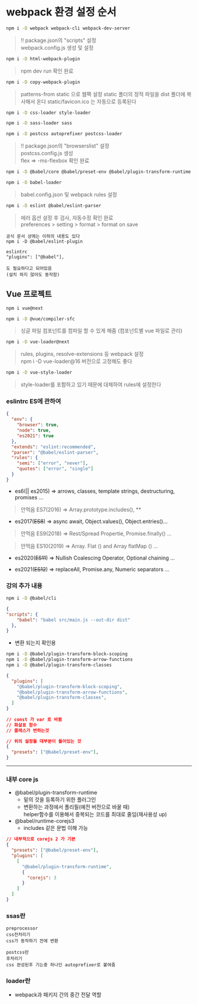 # webpack 환경 설정 순서

```bash
npm i -D webpack webpack-cli webpack-dev-server
```

> !! package.json의 "scripts" 설정  
> webpack.config.js 생성 및 설정

```bash
npm i -D html-webpack-plugin
```

> npm dev run 확인 완료


```bash
npm i -D copy-webpack-plugin
```

> patterns-from static 으로 웹팩 설정
> static 폴더의 정적 파일을 dist 폴더에 복사해서 온다
> static/favicon.ico 는 자동으로 등록된다

```bash
npm i -D css-loader style-loader
```
```bash
npm i -D sass-loader sass
```
```bash
npm i -D postcss autoprefixer postcss-loader
```

> !! package.json의 "browserslist" 설정  
> postcss.config.js 생성  
> flex =>  -ms-flexbox 확인 완료

```bash
npm i -D @babel/core @babel/preset-env @babel/plugin-transform-runtime @babel/runtime-corejs3
```
```bash
npm i -D babel-loader
```

> babel.config.json 및 webpack rules 설정

```bash
npm i -D eslint @babel/eslint-parser
```

> 에러 옵션 설정 후 검사, 자동수정 확인 완료  
> preferences > setting > format > format on save

```text
공식 문서 상에는 이하의 내용도 있다
npm i -D @babel/eslint-plugin

eslintrc 
"plugins": ["@babel"], 

도 필요하다고 되어있음
(설치 하지 않아도 동작함)
```

## Vue 프로젝트

```bash
npm i vue@next
```

```bash
npm i -D @vue/compiler-sfc
```

> 싱글 파일 컴포넌트를 컴파일 할 수 있게 해줌 (컴포넌트별 vue 파일로 관리)

```bash
npm i -D vue-loader@next
```

> rules, plugins, resolve-extensions 등 webpack 설정  
> npm i -D vue-loader@16 버전으로 고정해도 좋다

```bash
npm i -D vue-style-loader
```

> style-loader를 포함하고 있기 때문에 대체하여 rules에 설정한다

### eslintrc ES에 관하여

```json
{
  "env": {
    "browser": true,
    "node": true,
    "es2021": true
  },
  "extends": "eslint:recommended",
  "parser": "@babel/eslint-parser",
  "rules": {
    "semi": ["error", "never"],
    "quotes": ["error", "single"]
  }
} 
```

- es6(|| es2015) => arrows, classes, template strings, 
       destructuring, promises ...

> 안먹음 ES7(2016) => Array.prototype.includes(), **

- es2017(~~ES8~~) => async await, Object.values(), Object.entries()...

> 안먹음 ES9(2018) => Rest/Spread Propertie, Promise.finally() ...

> 안먹음 ES10(2019) => Array. Flat () and Array flatMap () ...

- es2020(~~ES11~~) => Nullish Coalescing Operator, Optional chaining ...

- es2021(~~ES12~~) => replaceAll, Promise.any, Numeric separators ...


### 강의 추가 내용
```bash
npm i -D @babel/cli
```
```json
{
"scripts": {
    "babel": "babel src/main.js --out-dir dist"
  },
}
```

- 변환 되는지 확인용

```bash
npm i -D @babel/plugin-transform-block-scoping
npm i -D @babel/plugin-transform-arrow-functions
npm i -D @babel/plugin-transform-classes
```
```json
{
  "plugins": [
    "@babel/plugin-transform-block-scoping",
    "@babel/plugin-transform-arrow-functions",
    "@babel/plugin-transform-classes",
  ]
}
 
// const 가 var 로 바뀜
// 화살표 함수
// 클래스가 변하는것
```

```json
// 위의 설정들 대부분이 들어있는 것
{
  "presets": ["@babel/preset-env"],
}
```

-------

### 내부 core js

- @babel/plugin-transform-runtime
  - 밑의 것을 등록하기 위한 플러그인
  - 변환하는 과정에서 폴리필(예전 버전으로 바꿀 때)  
  helper함수를 이용해서 중복되는 코드를 최대로 줄임(재사용성 up)
- @babel/runtime-corejs3
  - includes 같은 문법 이해 가능

```json
// 내부적으로 corejs 2 가 기본
{
  "presets": ["@babel/preset-env"],
  "plugins": [
    [
      "@babel/plugin-transform-runtime",
      {
        "corejs": 3
      }
    ]
  ]
}
```

### ssas란

```text
preprocessor
css전처리기
css가 동작하기 전에 변환

postcss란
후처리기
css 완성된후 기는중 하나인 autoprefixer로 붙여줌
```

### loader란

-  webpack과 패키지 간의 중간 전달 역할
